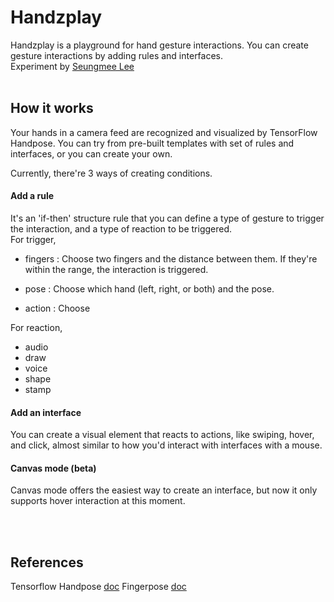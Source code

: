 # Handzplay

Handzplay is a playground for hand gesture interactions. You can create gesture interactions by adding rules and interfaces. 
<br/>
Experiment by [Seungmee Lee](https://read.cv/seungmee_lee)
<br/>
<br/>


## How it works

Your hands in a camera feed are recognized and visualized by TensorFlow Handpose.
You can try from pre-built templates with set of rules and interfaces, or you can create your own.

Currently, there're 3 ways of creating conditions.

#### Add a rule

It's an 'if-then' structure rule that you can define a type of gesture to trigger the interaction, and a type of reaction to be triggered.
<br/>
For trigger, 
- fingers : Choose two fingers and the distance between them. If they're within the range, the interaction is triggered. 

- pose : Choose which hand (left, right, or both) and the pose. 

- action : Choose 

For reaction, 
- audio
- draw
- voice
- shape
- stamp

#### Add an interface

You can create a visual element that reacts to actions, like swiping, hover, and click, almost similar to how you'd interact with interfaces with a mouse.

#### Canvas mode (beta)

Canvas mode offers the easiest way to create an interface, but now it only supports hover interaction at this moment.

<br/>
<br/>

## References

Tensorflow Handpose [doc](https://google.github.io/mediapipe/solutions/hands.html#javascript-solution-api)
Fingerpose [doc](https://github.com/andypotato/fingerpose)

